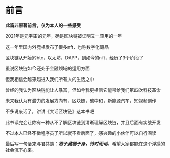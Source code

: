 # 前言
**此篇非原著前言，仅为本人的一些感受**

2021年是元宇宙的元年，确是区块链被证明又一应用的一年  

这一年里国内外竞相发布了很多nft，也称数字化藏品

区块链从开始的btc，以太坊，DAPP，到如今的nft，经历了3个阶段了

虽说区块链如今还处于金融领域的运用方面

但我相信会越来越进入我们所有人的生活之中

曾经的我认为区块链能让人暴富，但如今我更相信它能带给我们第四次科技革命

未来我认为有潜力的发展方向有，区块链，碳中和，新能源汽车，短视频创作

不多说废话了，讲讲《大话区块链》这本书吧

此书读完会让你有一种从不了解区块链到清晰理解区块链，并且后面有实战开发

不过本人已经不做程序员了所以就不看后面了，感兴趣的小伙伴可以自行阅读

最后写一句话来与君共勉：***君子藏器于身，待时而动***。希望大家都能在这个浮躁的社会沉下心来。
